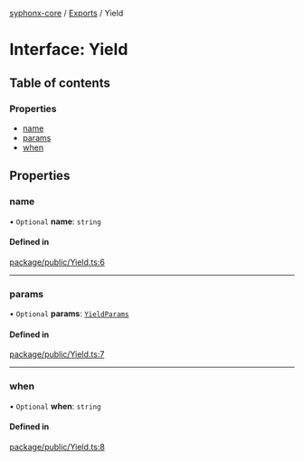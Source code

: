 [syphonx-core](../README.md) / [Exports](../modules.md) / Yield

# Interface: Yield

## Table of contents

### Properties

- [name](Yield.md#name)
- [params](Yield.md#params)
- [when](Yield.md#when)

## Properties

### name

• `Optional` **name**: `string`

#### Defined in

[package/public/Yield.ts:6](https://github.com/dtempx/syphonx-core/blob/bfef688/package/public/Yield.ts#L6)

___

### params

• `Optional` **params**: [`YieldParams`](YieldParams.md)

#### Defined in

[package/public/Yield.ts:7](https://github.com/dtempx/syphonx-core/blob/bfef688/package/public/Yield.ts#L7)

___

### when

• `Optional` **when**: `string`

#### Defined in

[package/public/Yield.ts:8](https://github.com/dtempx/syphonx-core/blob/bfef688/package/public/Yield.ts#L8)
